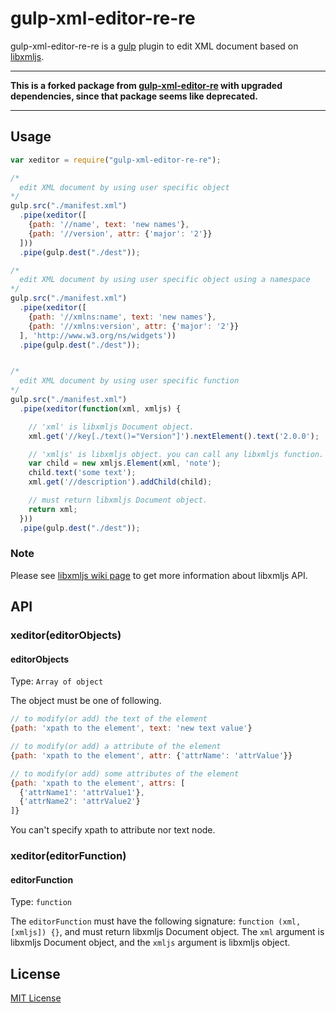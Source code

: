 # gulp-xml-editor-re-re

gulp-xml-editor-re-re is a [gulp](https://github.com/wearefractal/gulp) plugin to edit XML document based on [libxmljs](https://github.com/polotek/libxmljs).

---
**This is a forked package from [gulp-xml-editor-re](https://github.com/BigMurry/gulp-xml-editor-re) with upgraded dependencies, since that package seems like deprecated.**

---

## Usage
```javascript
var xeditor = require("gulp-xml-editor-re-re");

/*
  edit XML document by using user specific object
*/
gulp.src("./manifest.xml")
  .pipe(xeditor([
    {path: '//name', text: 'new names'},
    {path: '//version', attr: {'major': '2'}}
  ]))
  .pipe(gulp.dest("./dest"));

/*
  edit XML document by using user specific object using a namespace
*/
gulp.src("./manifest.xml")
  .pipe(xeditor([
    {path: '//xmlns:name', text: 'new names'},
    {path: '//xmlns:version', attr: {'major': '2'}}
  ], 'http://www.w3.org/ns/widgets'))
  .pipe(gulp.dest("./dest"));


/*
  edit XML document by using user specific function
*/
gulp.src("./manifest.xml")
  .pipe(xeditor(function(xml, xmljs) {

    // 'xml' is libxmljs Document object.
    xml.get('//key[./text()="Version"]').nextElement().text('2.0.0');

    // 'xmljs' is libxmljs object. you can call any libxmljs function.
    var child = new xmljs.Element(xml, 'note');
    child.text('some text');
    xml.get('//description').addChild(child);

    // must return libxmljs Document object.
    return xml;
  }))
  .pipe(gulp.dest("./dest"));
```

### Note
Please see [libxmljs wiki page](https://github.com/polotek/libxmljs/wiki) to get more information about libxmljs API.

## API
### xeditor(editorObjects)
#### editorObjects
Type: `Array of object`

The object must be one of following.

```javascript
// to modify(or add) the text of the element
{path: 'xpath to the element', text: 'new text value'}

// to modify(or add) a attribute of the element
{path: 'xpath to the element', attr: {'attrName': 'attrValue'}}

// to modify(or add) some attributes of the element
{path: 'xpath to the element', attrs: [
  {'attrName1': 'attrValue1'},
  {'attrName2': 'attrValue2'}
]}
```
You can't specify xpath to attribute nor text node.

### xeditor(editorFunction)
#### editorFunction
Type: `function`

The `editorFunction` must have the following signature: `function (xml, [xmljs]) {}`, and must return libxmljs Document object. The `xml` argument is libxmljs Document object, and the `xmljs` argument is libxmljs object.

## License
[MIT License](http://en.wikipedia.org/wiki/MIT_License)
